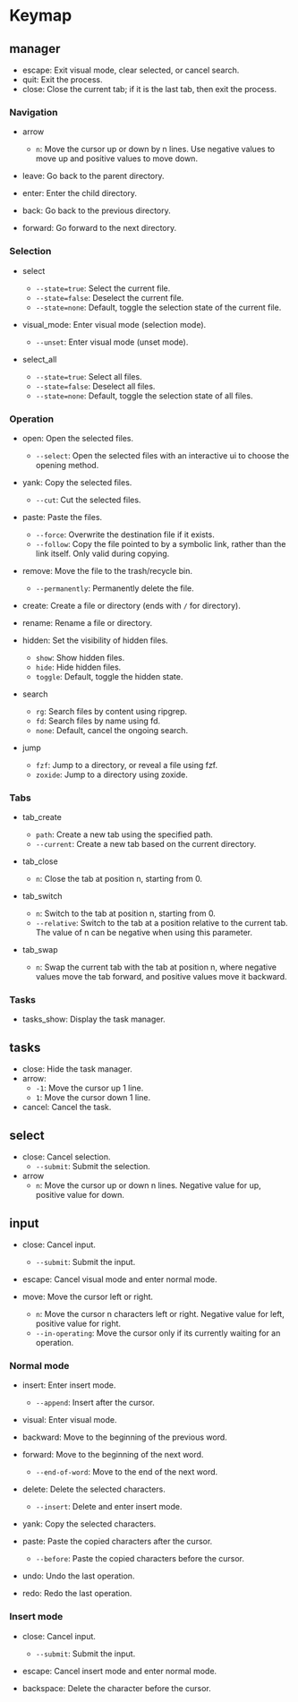 # Keymap

## manager

- escape: Exit visual mode, clear selected, or cancel search.
- quit: Exit the process.
- close: Close the current tab; if it is the last tab, then exit the process.

### Navigation

- arrow

  - `n`: Move the cursor up or down by n lines. Use negative values to move up and positive values to move down.

- leave: Go back to the parent directory.
- enter: Enter the child directory.
- back: Go back to the previous directory.
- forward: Go forward to the next directory.

### Selection

- select

  - `--state=true`: Select the current file.
  - `--state=false`: Deselect the current file.
  - `--state=none`: Default, toggle the selection state of the current file.

- visual_mode: Enter visual mode (selection mode).

  - `--unset`: Enter visual mode (unset mode).

- select_all

  - `--state=true`: Select all files.
  - `--state=false`: Deselect all files.
  - `--state=none`: Default, toggle the selection state of all files.

### Operation

- open: Open the selected files.

  - `--select`: Open the selected files with an interactive ui to choose the opening method.

- yank: Copy the selected files.

  - `--cut`: Cut the selected files.

- paste: Paste the files.

  - `--force`: Overwrite the destination file if it exists.
  - `--follow`: Copy the file pointed to by a symbolic link, rather than the link itself. Only valid during copying.

- remove: Move the file to the trash/recycle bin.

  - `--permanently`: Permanently delete the file.

- create: Create a file or directory (ends with `/` for directory).
- rename: Rename a file or directory.
- hidden: Set the visibility of hidden files.

  - `show`: Show hidden files.
  - `hide`: Hide hidden files.
  - `toggle`: Default, toggle the hidden state.

- search

  - `rg`: Search files by content using ripgrep.
  - `fd`: Search files by name using fd.
  - `none`: Default, cancel the ongoing search.

- jump

  - `fzf`: Jump to a directory, or reveal a file using fzf.
  - `zoxide`: Jump to a directory using zoxide.

### Tabs

- tab_create

  - `path`: Create a new tab using the specified path.
  - `--current`: Create a new tab based on the current directory.

- tab_close

  - `n`: Close the tab at position n, starting from 0.

- tab_switch

  - `n`: Switch to the tab at position n, starting from 0.
  - `--relative`: Switch to the tab at a position relative to the current tab. The value of n can be negative when using this parameter.

- tab_swap

  - `n`: Swap the current tab with the tab at position n, where negative values move the tab forward, and positive values move it backward.

### Tasks

- tasks_show: Display the task manager.

## tasks

- close: Hide the task manager.
- arrow:
  - `-1`: Move the cursor up 1 line.
  - `1`: Move the cursor down 1 line.
- cancel: Cancel the task.

## select

- close: Cancel selection.
  - `--submit`: Submit the selection.
- arrow
  - `n`: Move the cursor up or down n lines. Negative value for up, positive value for down.

## input

- close: Cancel input.

  - `--submit`: Submit the input.

- escape: Cancel visual mode and enter normal mode.
- move: Move the cursor left or right.

  - `n`: Move the cursor n characters left or right. Negative value for left, positive value for right.
  - `--in-operating`: Move the cursor only if its currently waiting for an operation.

### Normal mode

- insert: Enter insert mode.

  - `--append`: Insert after the cursor.

- visual: Enter visual mode.
- backward: Move to the beginning of the previous word.
- forward: Move to the beginning of the next word.

  - `--end-of-word`: Move to the end of the next word.

- delete: Delete the selected characters.

  - `--insert`: Delete and enter insert mode.

- yank: Copy the selected characters.
- paste: Paste the copied characters after the cursor.

  - `--before`: Paste the copied characters before the cursor.

- undo: Undo the last operation.
- redo: Redo the last operation.

### Insert mode

- close: Cancel input.

  - `--submit`: Submit the input.

- escape: Cancel insert mode and enter normal mode.
- backspace: Delete the character before the cursor.
